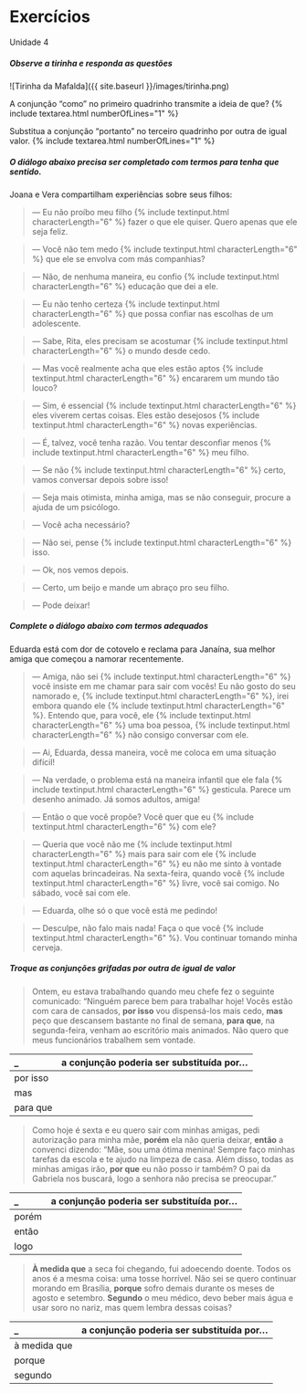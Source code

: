 
# Exercícios

Unidade 4

##### Observe a tirinha e responda as questões

![Tirinha da Mafalda]({{ site.baseurl }}/images/tirinha.png)

A conjunção “como” no primeiro quadrinho transmite a ideia de que?
{% include textarea.html numberOfLines="1" %}

Substitua a conjunção “portanto” no terceiro quadrinho por outra de igual valor.
{% include textarea.html numberOfLines="1" %}

##### O diálogo abaixo precisa ser completado com termos para tenha que sentido.

Joana e Vera compartilham experiências sobre seus filhos:

> — Eu não proíbo meu filho {% include textinput.html characterLength="6" %} fazer o que ele quiser. Quero apenas que ele seja feliz.

> — Você não tem medo {% include textinput.html characterLength="6" %} que ele se envolva com más companhias?

> — Não, de nenhuma maneira, eu confio {% include textinput.html characterLength="6" %} educação que dei a ele.

> — Eu não tenho certeza {% include textinput.html characterLength="6" %} que possa confiar nas escolhas de um adolescente.

> — Sabe, Rita, eles precisam se acostumar {% include textinput.html characterLength="6" %} o mundo desde cedo.

> — Mas você realmente acha que eles estão aptos {% include textinput.html characterLength="6" %} encararem um mundo tão louco?

> — Sim, é essencial {% include textinput.html characterLength="6" %} eles viverem certas coisas.
Eles estão desejosos {% include textinput.html characterLength="6" %} novas experiências.

> — É, talvez, você tenha razão. Vou tentar desconfiar menos {% include textinput.html characterLength="6" %} meu filho.

> — Se não {% include textinput.html characterLength="6" %} certo, vamos conversar depois sobre isso!

> — Seja mais otimista, minha amiga, mas se não conseguir, procure a ajuda de um psicólogo.

> — Você acha necessário?

> — Não sei, pense {% include textinput.html characterLength="6" %} isso.

> — Ok, nos vemos depois.

> — Certo, um beijo e mande um abraço pro seu filho.

> — Pode deixar!

##### Complete o diálogo abaixo com termos adequados

Eduarda está com dor de cotovelo e reclama para Janaína, sua melhor amiga que começou a namorar recentemente.

> — Amiga, não sei {% include textinput.html characterLength="6" %} você insiste em me chamar para sair com vocês!
Eu não gosto do seu namorado e, {% include textinput.html characterLength="6" %}, irei embora quando ele {% include textinput.html characterLength="6" %}.
Entendo que, para você, ele {% include textinput.html characterLength="6" %} uma boa pessoa, {% include textinput.html characterLength="6" %} não consigo conversar com ele.

> — Ai, Eduarda, dessa maneira, você me coloca em uma situação difícil!

> — Na verdade, o problema está na maneira infantil que ele fala {% include textinput.html characterLength="6" %} gesticula.
Parece um desenho animado. Já somos adultos, amiga!

> — Então o que você propõe? Você quer que eu {% include textinput.html characterLength="6" %} com ele?

> — Queria que você não me {% include textinput.html characterLength="6" %} mais para sair com ele {% include textinput.html characterLength="6" %} eu não me sinto à vontade com aquelas brincadeiras.
Na sexta-feira, quando você {% include textinput.html characterLength="6" %} livre, você sai comigo.
No sábado, você sai com ele.

> — Eduarda, olhe só o que você está me pedindo!

> — Desculpe, não falo mais nada! Faça o que você {% include textinput.html characterLength="6" %}.
Vou continuar tomando minha cerveja.

##### Troque as conjunções grifadas por outra de igual de valor

> Ontem, eu estava trabalhando quando meu chefe fez o seguinte comunicado: “Ninguém parece bem para trabalhar hoje!
Vocês estão com cara de cansados, **por isso** vou dispensá-los mais cedo, **mas** peço que descansem bastante no final de semana, **para que**, na segunda-feira, venham ao escritório mais animados.
Não quero que meus funcionários trabalhem sem vontade.

_ | a conjunção poderia ser substituída por…
:---|:---
por isso |
mas |
para que |

> Como hoje é sexta e eu quero sair com minhas amigas, pedi autorização para minha mãe, **porém** ela não queria deixar, **então** a convenci dizendo:
“Mãe, sou uma ótima menina!
Sempre faço minhas tarefas da escola e te ajudo na limpeza de casa.
Além disso, todas as minhas amigas irão, **por que** eu não posso ir também?
O pai da Gabriela nos buscará, logo a senhora não precisa se preocupar.”

_ | a conjunção poderia ser substituída por…
:---|:---
porém |
então |
logo |

> **À medida que** a seca foi chegando, fui adoecendo doente.
Todos os anos é a mesma coisa: uma tosse horrível.
Não sei se quero continuar morando em Brasília, **porque** sofro demais durante os meses de agosto e setembro.
**Segundo** o meu médico, devo beber mais água e usar soro no nariz, mas quem lembra dessas coisas?

_ | a conjunção poderia ser substituída por…
:---|:---
à medida que |
porque |
segundo |
